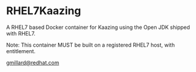 # RHEL7Kaazing
A RHEL7 based Docker container for Kaazing using the Open JDK shipped with RHEL7.

Note: This container MUST be built on a registered RHEL7 host, with entitlement.

gmillard@redhat.com
